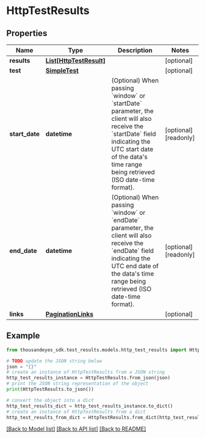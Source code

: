 # HttpTestResults


## Properties

Name | Type | Description | Notes
------------ | ------------- | ------------- | -------------
**results** | [**List[HttpTestResult]**](HttpTestResult.md) |  | [optional] 
**test** | [**SimpleTest**](SimpleTest.md) |  | [optional] 
**start_date** | **datetime** | (Optional) When passing &#x60;window&#x60; or &#x60;startDate&#x60; parameter,  the client will also receive the &#x60;startDate&#x60; field indicating the UTC start date of the data&#39;s time range being retrieved  (ISO date-time format). | [optional] [readonly] 
**end_date** | **datetime** | (Optional) When passing &#x60;window&#x60; or &#x60;endDate&#x60; parameter,  the client will also receive the &#x60;endDate&#x60; field indicating the UTC end date of the data&#39;s time range being retrieved  (ISO date-time format). | [optional] [readonly] 
**links** | [**PaginationLinks**](PaginationLinks.md) |  | [optional] 

## Example

```python
from thousandeyes_sdk.test_results.models.http_test_results import HttpTestResults

# TODO update the JSON string below
json = "{}"
# create an instance of HttpTestResults from a JSON string
http_test_results_instance = HttpTestResults.from_json(json)
# print the JSON string representation of the object
print(HttpTestResults.to_json())

# convert the object into a dict
http_test_results_dict = http_test_results_instance.to_dict()
# create an instance of HttpTestResults from a dict
http_test_results_from_dict = HttpTestResults.from_dict(http_test_results_dict)
```
[[Back to Model list]](../README.md#documentation-for-models) [[Back to API list]](../README.md#documentation-for-api-endpoints) [[Back to README]](../README.md)


